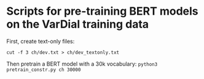 # Scripts for pre-training BERT models on the VarDial training data

First, create text-only files:
```cut -f 3 ch/train.txt > ch/train_textonly.txt
cut -f 3 ch/dev.txt > ch/dev_textonly.txt
```

Then pretrain a BERT model with a 30k vocabulary:
```python3 pretrain_constr.py ch 30000```
